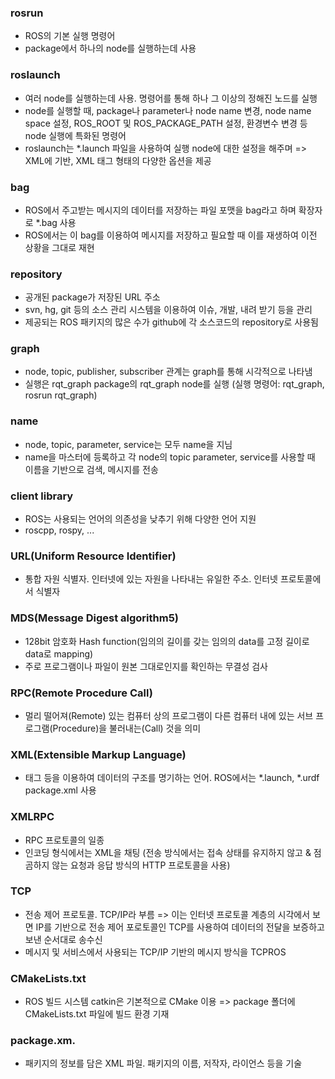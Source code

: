 ### rosrun
- ROS의 기본 실행 명령어
- package에서 하나의 node를 실행하는데 사용

### roslaunch
- 여러 node를 실행하는데 사용. 명령어를 통해 하나 그 이상의 정해진 노드를 실행
- node를 실행할 때, package나 parameter나 node name 변경, node name space 설정, ROS_ROOT 및 ROS_PACKAGE_PATH 설정, 환경변수 변경 등 node 실행에 특화된 명령어
- roslaunch는 *.launch 파일을 사용하여 실행 node에 대한 설정을 해주며 => XML에 기반, XML 태그 형태의 다양한 옵션을 제공

### bag
- ROS에서 주고받는 메시지의 데이터를 저장하는 파일 포맷을 bag라고 하며 확장자로 *.bag 사용
- ROS에서는 이 bag를 이용하여 메시지를 저장하고 필요할 때 이를 재생하여 이전 상황을 그대로 재현

### repository
- 공개된 package가 저장된 URL 주소
- svn, hg, git 등의 소스 관리 시스템을 이용하여 이슈, 개발, 내려 받기 등을 관리
- 제공되는 ROS 패키지의 많은 수가 github에 각 소스코드의 repository로 사용됨

### graph
- node, topic, publisher, subscriber 관계는 graph를 통해 시각적으로 나타냄
- 실행은 rqt_graph package의 rqt_graph node를 실행 (실행 명령어: rqt_graph, rosrun rqt_graph)

### name
- node, topic, parameter, service는 모두 name을 지님
- name을 마스터에 등록하고 각 node의 topic parameter, service를 사용할 때 이름을 기반으로 검색, 메시지를 전송

### client library
- ROS는 사용되는 언어의 의존성을 낮추기 위해 다양한 언어 지원
- roscpp, rospy, ...

### URL(Uniform Resource Identifier)
- 통합 자원 식별자. 인터넷에 있는 자원을 나타내는 유일한 주소. 인터넷 프로토콜에서 식별자

### MDS(Message Digest algorithm5)
- 128bit 암호화 Hash function(임의의 길이를 갖는 임의의 data를 고정 길이로 data로 mapping)
- 주로 프로그램이나 파일이 원본 그대로인지를 확인하는 무결성 검사

### RPC(Remote Procedure Call)
- 멀리 떨어져(Remote) 있는 컴퓨터 상의 프로그램이 다른 컴퓨터 내에 있는 서브 프로그램(Procedure)을 불러내는(Call) 것을 의미

### XML(Extensible Markup Language)
- 태그 등을 이용하여 데이터의 구조를 명기하는 언어. ROS에서는 *.launch, *.urdf package.xml 사용

### XMLRPC
- RPC 프로토콜의 일종
- 인코딩 형식에서는 XML을 채팅 (전송 방식에서는 접속 상태를 유지하지 않고 & 점곰하지 않는 요청과 응답 방식의 HTTP 프로토콜을 사용)

### TCP
- 전송 제어 프로토콜. TCP/IP라 부름 => 이는 인터넷 프로토콜 계층의 시각에서 보면 IP를 기반으로 전송 제어 포로토콜인 TCP를 사용하여 데이터의 전달을 보증하고 보낸 순서대로 송수신
- 메시지 및 서비스에서 사용되는 TCP/IP 기반의 메시지 방식을 TCPROS

### CMakeLists.txt
- ROS 빌드 시스템 catkin은 기본적으로 CMake 이용 => package 폴더에 CMakeLists.txt 파일에 빌드 환경 기재

### package.xm.
- 패키지의 정보를 담은 XML 파일. 패키지의 이름, 저작자, 라이언스 등을 기술
